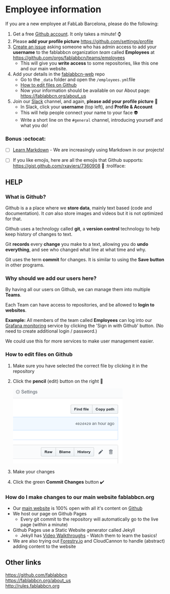 # Employee information


If you are a new employee at FabLab Barcelona, please do the following:

1. Get a free [Github account](https://github.com/join). It only takes a minute! :watch:
1. Please **add your profile picture** https://github.com/settings/profile
1. [Create an issue](https://github.com/fablabbcn/employees-info/issues/new) asking someone who has admin access to add your **username** to the fablabbcn organization *team* called **Employees** at https://github.com/orgs/fablabbcn/teams/employees 
   * This will give you **write access** to some repositories, like this one and our main website.
1. Add your details in the [fablabbcn-web](https://github.com/fablabbcn/fablabbcn-web) repo
   * Go to the `_data` folder and open the `/employees.yml`file
   * [How to edit files on Github](#how-to-edit-files-on-github)
   * Now your information should be available on our About page: https://fablabbcn.org/about_us 
1. Join our [Slack](https://fablabbcn.slack.com/) channel, and again, **please add your profile picture** :cop: 
   * In Slack, click your **username** (top left), and **Profile & Account**
   * This will help people connect your name to your face :alien:
   * Write a short line on the `#general` channel, introducing yourself and what you do!   

### Bonus :octocat:
- [ ] [Learn Markdown](https://www.markdowntutorial.com/lesson/1/) - We are increasingly using Markdown in our projects!
- [ ] If you like emojis, here are all the emojis that Github supports: https://gist.github.com/rxaviers/7360908 :horse: :trollface:


## HELP

### What is Github?
Github is a a place where we **store data**, mainly text based (code and documentation). It _can_ also store images and videos but it is not optimized for that.

Github uses a technology called **git**, a **version control** technology to help keep history of changes to text.

Git **records** every **change** you make to a text, allowing you do **undo everything**, and see who changed what line at what time and why.

Git uses the term **commit** for changes. It is similar to using the **Save button** in other programs.


### Why should we add our users here?
By having all our users on Github, we can manage them into multiple **Teams**.

Each Team can have access to repositories, and be allowed to **login to websites**. 

**Example:** All members of the team called **Employees** can log into our [Grafana monitoring](https://grafana.fab.city) service by clicking the 'Sign in with Github' button. (No need to create additional login / password.)

We could use this for more services to make user management easier.


### How to edit files on Github

1. Make sure you have selected the correct file by clicking it in the repository
2. Click the **pencil** (edit) button on the right :pencil:

   ![edit button](2018-12-15_17-37-37.png "Logo Title Text 1")
3. Make your changes 
4. Click the green **Commit Changes** button :heavy_check_mark:


### How do I make changes to our main website fablabbcn.org
* Our [main website](https://fablabbcn.org) is 100% open with all it's content on [Github](https://github.com/fablabbcn/fablabbcn-web)
* We host our page on Github Pages 
   * Every git commit to the repository will automatically go to the live page (within a minute)
* Github Pages use a Static Website generator called Jekyll
   * Jekyll has [Video Walkthroughs](https://jekyllrb.com/tutorials/video-walkthroughs/) - Watch them to learn the basics!
* We are also trying out [Forestry.io](https://forestry.io/) and CloudCannon to handle (abstract) adding content to the website

## Other links
https://github.com/fablabbcn  
https://fablabbcn.org/about_us  
http://rules.fablabbcn.org  
